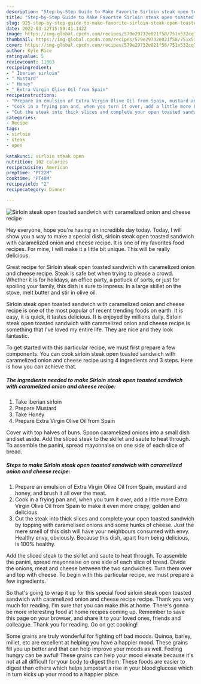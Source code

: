```yaml
---
description: "Step-by-Step Guide to Make Favorite Sirloin steak open toasted sandwich with caramelized onion and cheese recipe"
title: "Step-by-Step Guide to Make Favorite Sirloin steak open toasted sandwich with caramelized onion and cheese recipe"
slug: 925-step-by-step-guide-to-make-favorite-sirloin-steak-open-toasted-sandwich-with-caramelized-onion-and-cheese-recipe
date: 2022-03-12T15:59:41.142Z
image: https://img-global.cpcdn.com/recipes/579e29732e021f58/751x532cq70/sirloin-steak-open-toasted-sandwich-with-caramelized-onion-and-cheese-recipe-recipe-main-photo.jpg
thumbnail: https://img-global.cpcdn.com/recipes/579e29732e021f58/751x532cq70/sirloin-steak-open-toasted-sandwich-with-caramelized-onion-and-cheese-recipe-recipe-main-photo.jpg
cover: https://img-global.cpcdn.com/recipes/579e29732e021f58/751x532cq70/sirloin-steak-open-toasted-sandwich-with-caramelized-onion-and-cheese-recipe-recipe-main-photo.jpg
author: Kyle Rice
ratingvalue: 5
reviewcount: 11863
recipeingredient:
- " Iberian sirloin"
- " Mustard"
- " Honey"
- " Extra Virgin Olive Oil from Spain"
recipeinstructions:
- "Prepare an emulsion of Extra Virgin Olive Oil from Spain, mustard and honey, and brush it all over the meat."
- "Cook in a frying pan and, when you turn it over, add a little more Extra Virgin Olive Oil from Spain to make it even more crispy, golden and delicious."
- "Cut the steak into thick slices and complete your open toasted sandwich by topping with caramelised onions and some hunks of cheese. Just the mere smell of this dish will have your neighbours consumed with envy. Healthy envy, obviously. Because this dish, apart from being delicious, is 100% healthy."
categories:
- Recipe
tags:
- sirloin
- steak
- open

katakunci: sirloin steak open 
nutrition: 102 calories
recipecuisine: American
preptime: "PT22M"
cooktime: "PT48M"
recipeyield: "2"
recipecategory: Dinner

---
```



![Sirloin steak open toasted sandwich with caramelized onion and cheese recipe](https://img-global.cpcdn.com/recipes/579e29732e021f58/751x532cq70/sirloin-steak-open-toasted-sandwich-with-caramelized-onion-and-cheese-recipe-recipe-main-photo.jpg)

Hey everyone, hope you're having an incredible day today. Today, I will show you a way to make a special dish, sirloin steak open toasted sandwich with caramelized onion and cheese recipe. It is one of my favorites food recipes. For mine, I will make it a little bit unique. This will be really delicious.

Great recipe for Sirloin steak open toasted sandwich with caramelized onion and cheese recipe. Steak is safe bet when trying to please a crowd. Whether it is for holidays, an office party, a potluck of sorts, or just for spoiling your family, this dish is sure to impress. In a large skillet on the stove, melt butter and stir in olive oil.

Sirloin steak open toasted sandwich with caramelized onion and cheese recipe is one of the most popular of recent trending foods on earth. It is easy, it is quick, it tastes delicious. It is enjoyed by millions daily. Sirloin steak open toasted sandwich with caramelized onion and cheese recipe is something that I've loved my entire life. They are nice and they look fantastic.


To get started with this particular recipe, we must first prepare a few components. You can cook sirloin steak open toasted sandwich with caramelized onion and cheese recipe using 4 ingredients and 3 steps. Here is how you can achieve that.

<!--inarticleads1-->

##### The ingredients needed to make Sirloin steak open toasted sandwich with caramelized onion and cheese recipe:

1. Take  Iberian sirloin
1. Prepare  Mustard
1. Take  Honey
1. Prepare  Extra Virgin Olive Oil from Spain


Cover with top halves of buns. Spoon caramelized onions into a small dish and set aside. Add the sliced steak to the skillet and saute to heat through. To assemble the panini, spread mayonnaise on one side of each slice of bread. 

<!--inarticleads2-->

##### Steps to make Sirloin steak open toasted sandwich with caramelized onion and cheese recipe:

1. Prepare an emulsion of Extra Virgin Olive Oil from Spain, mustard and honey, and brush it all over the meat.
1. Cook in a frying pan and, when you turn it over, add a little more Extra Virgin Olive Oil from Spain to make it even more crispy, golden and delicious.
1. Cut the steak into thick slices and complete your open toasted sandwich by topping with caramelised onions and some hunks of cheese. Just the mere smell of this dish will have your neighbours consumed with envy. Healthy envy, obviously. Because this dish, apart from being delicious, is 100% healthy.


Add the sliced steak to the skillet and saute to heat through. To assemble the panini, spread mayonnaise on one side of each slice of bread. Divide the onions, meat and cheese between the two sandwiches. Turn them over and top with cheese. To begin with this particular recipe, we must prepare a few ingredients. 

So that's going to wrap it up for this special food sirloin steak open toasted sandwich with caramelized onion and cheese recipe recipe. Thank you very much for reading. I'm sure that you can make this at home. There's gonna be more interesting food at home recipes coming up. Remember to save this page on your browser, and share it to your loved ones, friends and colleague. Thank you for reading. Go on get cooking!

Some grains are truly wonderful for fighting off bad moods. Quinoa, barley, millet, etc are excellent at helping you have a happier mood. These grains fill you up better and that can help improve your moods as well. Feeling hungry can be awful! These grains can help your mood elevate because it's not at all difficult for your body to digest them. These foods are easier to digest than others which helps jumpstart a rise in your blood glucose which in turn kicks up your mood to a happier place.
